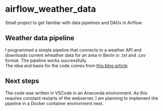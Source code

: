 # airflow_weather_data
Small project to get familiar with data pipelines and DAGs in Airflow.  

## Weather data pipeline
I programmed a simple pipeline that connects to a weather API and downloads current wheather data for an area in Berlin in .txt and .csv format. The pipeline works successfully.  
The idea and basis for the code comes from [this blog article](https://medium.com/@thallyscostalat/easy-data-pipeline-automation-with-apache-airflow-and-python-83a13e8f67e9).

## Next steps
The code was written in VSCode in an Anaconda environment. As this requires constant restarts of the webserver, I am planning to implement the pipeline in a Docker container environment next.
